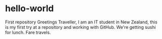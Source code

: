 # hello-world
First repository
Greetings Traveller,
I am an IT student in New Zealand, this is my first try at a repository and working with GitHub.
We're getting sushi for lunch.
Fare travels.
